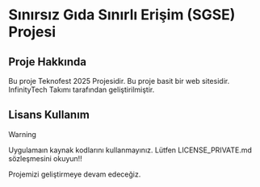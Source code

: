 # Sınırsız Gıda Sınırlı Erişim (SGSE) Projesi

## Proje Hakkında
Bu proje Teknofest 2025 Projesidir. Bu proje basit bir web sitesidir. InfinityTech Takımı tarafından geliştirilmiştir.

## Lisans Kullanım

>[!WARNING]
>Uygulamaın kaynak kodlarını kullanmayınız. Lütfen LICENSE_PRIVATE.md sözleşmesini okuyun!!

Projemizi geliştirmeye devam edeceğiz.
